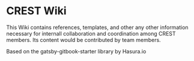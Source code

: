 # CREST Wiki

This Wiki contains references, templates, and other any other information necessary for internall collaboration and coordination among CREST members. Its content would be contributed by team members. 


Based on the gatsby-gitbook-starter library by Hasura.io
